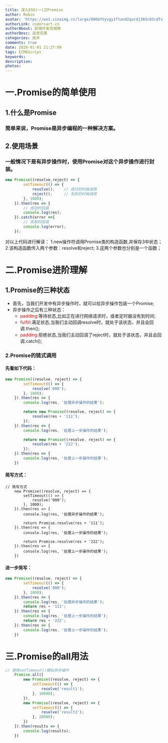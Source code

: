 ```yaml
---
title: 深入ES6(一)之Promise
author: Robin
avatar: 'https://wx1.sinaimg.cn/large/006bYVyvgy1ftand2qurdj303c03cdfv.jpg'
authorLink: codersart.cn
authorAbout: 前端开发攻城狮
authorDesc: 追求完美
categories: 技术
comments: true
date: 2020-01-01 21:27:09
tags: ECMAScript
keywords:
description:
photos:
---
```

# 一.Promise的简单使用
## 1.什么是Promise
### 简单来说，Promise是异步编程的一种解决方案。

## 2.使用场景
### 一般情况下是有异步操作时，使用Promise对这个异步操作进行封装。

``` JavaScript
new Promise((resolve,reject) => {
        setTimeout(() => {
            resolve();    // 成功的时候调用
            reject();     // 失败的时候调用
        }, 1000);
    }).then(res => {
        // 成功时回调
        console.log(res);
    }).catch(error =>{
        // 失败时回调
        console.log(error);
    });
```

对以上代码进行解读：
1.new操作符调用Promise类的构造函数,并保存3中状态；
2.该构造函数传入两个参数：resolve和reject;
3.这两个参数也分别是一个函数；

# 二.Promise进阶理解
## 1.Promise的三种状态
- 首先，当我们开发中有异步操作时，就可以给异步操作包装一个Promise;
- 异步操作之后有三种状态：
  - <font color="red">padding:</font>等待状态,比如正在进行网络请求时，或者定时器没有到时间;
  - <font color="red">fulfill:</font>满足状态,当我们主动回调resolve时，就处于该状态，并且会回调.then();
  - <font color="red">padding:</font>拒绝状态,当我们主动回调了reject时，就处于该状态，并且会回调.catch();
  
### 2.Promise的链式调用
#### 先看如下代码：

``` JavaScript
new Promise((resolve, reject) => {
        setTimeout(() => {
            resolve('000');
        }, 1000);
    }).then(res => {
        console.log(res, '处理异步操作的结果');

        return new Promise((resolve, reject) => {
            resolve(res + '111');
        });
    }).then(res => {
        console.log(res, '处理上一步操作的结果');

        return new Promise((resolve, reject) => {
            resolve(res + '222');
        });
    }).then(res => {
        console.log(res, '处理上一步操作的结果');
    })
```   

#### 简写方式：

```
// 简写方式
    new Promise((resolve, reject) => {
        setTimeout(() => {
            resolve('000');
        }, 1000);
    }).then(res => {
        console.log(res, '处理异步操作的结果');

        return Promise.resolve(res + '111');
    }).then(res => {
        console.log(res, '处理上一步操作的结果');

        return Promise.resolve(res + '222');
    }).then(res => {
        console.log(res, '处理上一步操作的结果');
    })
```

#### 进一步简写：

``` JavaScript
new Promise((resolve, reject) => {
        setTimeout(() => {
            resolve('000');
        }, 1000);
    }).then(res => {
        console.log(res, '处理异步操作的结果');
        return res + '111';
    }).then(res => {
        console.log(res, '处理上一步操作的结果');
        return res + '222';
    }).then(res => {
        console.log(res, '处理上一步操作的结果');
    })
```

# 三.Promise的all用法

``` JavaScript
// 使用setTimeout()模拟异步操作
    Promise.all([
        new Promise((resolve, reject) => {
            setTimeout(() => {
                resolve('result1');
            }, 10000);
        }),
        new Promise((resolve, reject) => {
            setTimeout(() => {
                resolve('result2');
            }, 20000);
        })
    ]).then(results => {
        console.log(results);
    })
    


